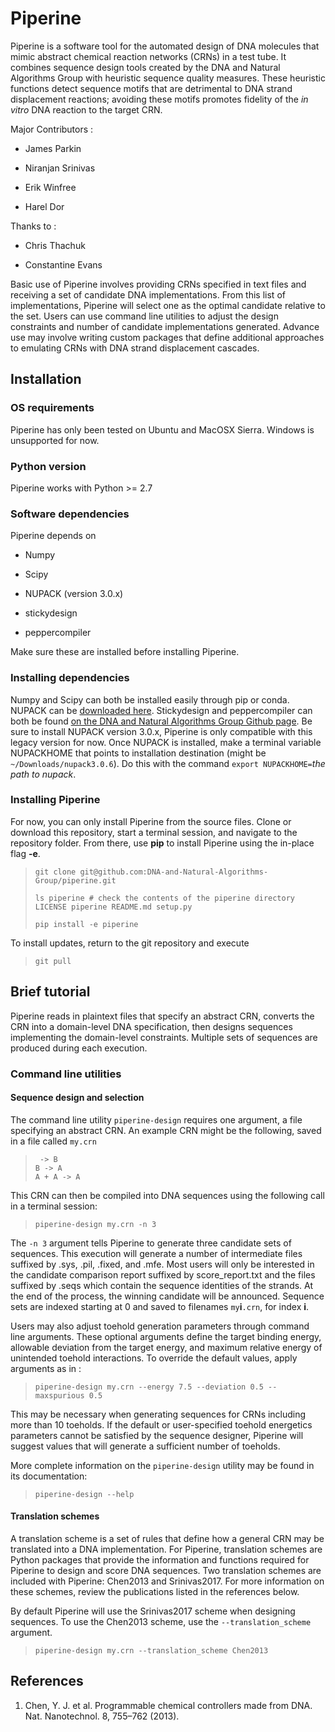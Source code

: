 # Piperine
Piperine is a software tool for the automated design of DNA molecules that mimic abstract chemical reaction networks (CRNs) in a test tube.
It combines sequence design tools created by the DNA and Natural Algorithms Group with heuristic sequence quality measures.
These heuristic functions detect sequence motifs that are detrimental to DNA strand displacement reactions; avoiding these motifs promotes fidelity of the _in vitro_ DNA reaction to the target CRN.

Major Contributors :

* James Parkin

* Niranjan Srinivas

* Erik Winfree

* Harel Dor

Thanks to : 

* Chris Thachuk 

* Constantine Evans 

Basic use of Piperine involves providing CRNs specified in text files and receiving a set of candidate DNA implementations.
From this list of implementations, Piperine will select one as the optimal candidate relative to the set.
Users can use command line utilities to adjust the design constraints and number of candidate implementations generated.
Advance use may involve writing custom packages that define additional approaches to emulating CRNs with DNA strand displacement cascades.

## Installation

### OS requirements
Piperine has only been tested on Ubuntu and MacOSX Sierra.
Windows is unsupported for now.

### Python version
Piperine works with Python >= 2.7

### Software dependencies
Piperine depends on

* Numpy

* Scipy

* NUPACK (version 3.0.x)

* stickydesign

* peppercompiler

Make sure these are installed before installing Piperine.

### Installing dependencies
Numpy and Scipy can both be installed easily through pip or conda.
NUPACK can be [downloaded here](http://www.nupack.org/).
Stickydesign and peppercompiler can both be found [on the DNA and Natural Algorithms Group Github page](https://github.com/DNA-and-Natural-Algorithms-Group).
Be sure to install NUPACK version 3.0.x, Piperine is only compatible with this legacy version for now.
Once NUPACK is installed, make a terminal variable NUPACKHOME that points to installation destination (might be `~/Downloads/nupack3.0.6`). Do this with the command `export NUPACKHOME=`_the path to nupack_.

### Installing Piperine
For now, you can only install Piperine from the source files.
Clone or download this repository, start a terminal session, and navigate to the repository folder.
From there, use __pip__ to install Piperine using the in-place flag __-e__. 

> `git clone git@github.com:DNA-and-Natural-Algorithms-Group/piperine.git`
>
> `ls piperine # check the contents of the piperine directory`\
> `LICENSE piperine README.md setup.py`
>
> `pip install -e piperine`

To install updates, return to the git repository and execute

> `git pull`

## Brief tutorial
Piperine reads in plaintext files that specify an abstract CRN, converts the CRN into a domain-level DNA specification, then designs sequences implementing the domain-level constraints.
Multiple sets of sequences are produced during each execution.

### Command line utilities
#### Sequence design and selection
The command line utility `piperine-design` requires one argument, a file specifying an abstract CRN.
An example CRN might be the following, saved in a file called `my.crn`

> ` -> B` \
> `B -> A` \
> `A + A -> A`

This CRN can then be compiled into DNA sequences using the following call in a terminal session:

> `piperine-design my.crn -n 3`

The `-n 3` argument tells Piperine to generate three candidate sets of sequences.
This execution will generate a number of intermediate files suffixed by .sys, .pil, .fixed, and .mfe.
Most users will only be interested in the candidate comparison report suffixed by score_report.txt and the files suffixed by .seqs which contain the sequence identities of the strands.
At the end of the process, the winning candidate will be announced.
Sequence sets are indexed starting at 0 and saved to filenames `my`__i__`.crn`, for index __i__.

Users may also adjust toehold generation parameters through command line arguments.
These optional arguments define the target binding energy, allowable deviation from the target energy, and maximum relative energy of unintended toehold interactions.
To override the default values, apply arguments as in :

>  `piperine-design my.crn --energy 7.5 --deviation 0.5 --maxspurious 0.5`

This may be necessary when generating sequences for CRNs including more than 10 toeholds.
If the default or user-specified toehold energetics parameters cannot be satisfied by the sequence designer, Piperine will suggest values that will generate a sufficient number of toeholds.

More complete information on the `piperine-design` utility may be found in its documentation:

> `piperine-design --help`

#### Translation schemes
A translation scheme is a set of rules that define how a general CRN may be translated into a DNA implementation.
For Piperine, translation schemes are Python packages that provide the information and functions required for Piperine to design and score DNA sequences.
Two translation schemes are included with Piperine: Chen2013 and Srinivas2017.
For more information on these schemes, review the publications listed in the references below.

By default Piperine will use the Srinivas2017 scheme when designing sequences.
To use the Chen2013 scheme, use the `--translation_scheme` argument.

>`piperine-design my.crn --translation_scheme Chen2013`

## References
1. Chen, Y. J. et al. Programmable chemical controllers made from DNA. Nat. Nanotechnol. 8, 755–762 (2013).
